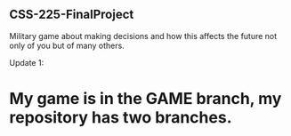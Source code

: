 ## CSS-225-FinalProject
Military game about making decisions and how this affects the future not only of you but of many others.


Update 1:
# My game is in the GAME branch, my repository has two branches.
